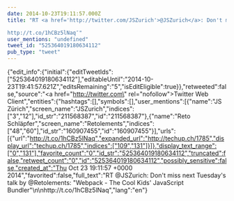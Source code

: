 ```yaml
---
date: 2014-10-23T19:11:57.000Z
title: "RT <a href='http://twitter.com/JSZurich'>@JSZurich</a>: Don't miss next Tuesday's talk by <a href='http://twitter.com/Retolements'>@Retolements</a>: Webpack - The Cool Kids' JavaScript Bundler

http://t.co/1hCBz5lNaq″"
user_mentions: "undefined"
tweet_id: "525364019180634112"
pub_type: "tweet"
---
```

{"edit_info":{"initial":{"editTweetIds":["525364019180634112"],"editableUntil":"2014-10-23T19:41:57.621Z","editsRemaining":"5","isEditEligible":true}},"retweeted":false,"source":"<a href=\"http://twitter.com\" rel=\"nofollow\">Twitter Web Client</a>","entities":{"hashtags":[],"symbols":[],"user_mentions":[{"name":"JS Zürich","screen_name":"JSZurich","indices":["3","12"],"id_str":"211568387","id":"211568387"},{"name":"Reto Schläpfer","screen_name":"Retolements","indices":["48","60"],"id_str":"160907455","id":"160907455"}],"urls":[{"url":"http://t.co/1hCBz5lNaq","expanded_url":"http://techup.ch/1785","display_url":"techup.ch/1785","indices":["109","131"]}]},"display_text_range":["0","131"],"favorite_count":"0","id_str":"525364019180634112","truncated":false,"retweet_count":"0","id":"525364019180634112","possibly_sensitive":false,"created_at":"Thu Oct 23 19:11:57 +0000 2014","favorited":false,"full_text":"RT @JSZurich: Don't miss next Tuesday's talk by @Retolements: \"Webpack - The Cool Kids' JavaScript Bundler\"\n\nhttp://t.co/1hCBz5lNaq","lang":"en"}
